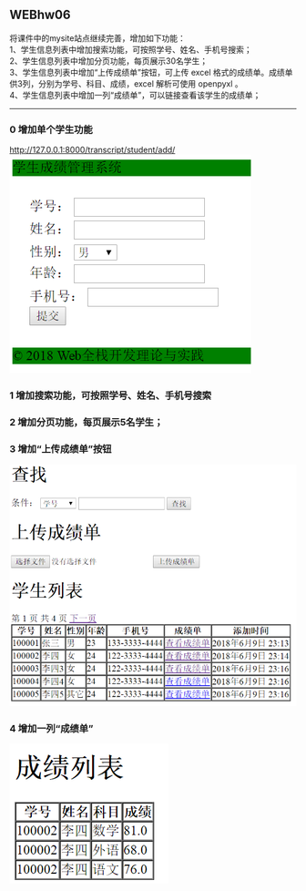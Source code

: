 ## WEBhw06
将课件中的mysite站点继续完善，增加如下功能：  
1、学生信息列表中增加搜索功能，可按照学号、姓名、手机号搜索；   
2、学生信息列表中增加分页功能，每页展示30名学生；  
3、学生信息列表中增加“上传成绩单”按钮，可上传 excel 格式的成绩单。成绩单供3列，分别为学号、科目、成绩，excel 解析可使用 openpyxl 。  
4、学生信息列表中增加一列“成绩单”，可以链接查看该学生的成绩单；   

----------
### 0 增加单个学生功能
http://127.0.0.1:8000/transcript/student/add/  
![](1.PNG)

### 1 增加搜索功能，可按照学号、姓名、手机号搜索
### 2 增加分页功能，每页展示5名学生；
### 3 增加“上传成绩单”按钮  
![](2.PNG)
### 4 增加一列“成绩单”  
![](3.PNG)
